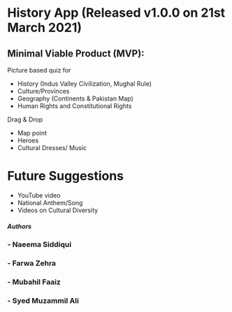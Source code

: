 # History App (Released v1.0.0 on 21st March 2021)


## Minimal Viable Product (MVP):

Picture based quiz for
- History (Indus Valley Civilization, Mughal Rule)
- Culture/Provinces
- Geography (Continents & Pakistan Map)
- Human Rights and Constitutional Rights

Drag & Drop
- Map point 
- Heroes
- Cultural Dresses/ Music

# Future Suggestions
- YouTube video
- National Anthem/Song
- Videos on Cultural Diversity




##### Authors

### - Naeema Siddiqui
### - Farwa Zehra
### - Mubahil Faaiz
### - Syed Muzammil Ali

